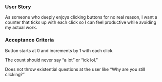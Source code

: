 ### User Story
As someone who deeply enjoys clicking buttons for no real reason, I want a counter that ticks up with each click so I can feel productive while avoiding my actual work.

### Acceptance Criteria
Button starts at 0 and increments by 1 with each click.

The count should never say “a lot” or “idk lol.”

Does not throw existential questions at the user like “Why are you still clicking?”
